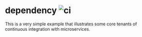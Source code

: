 # dependency ![ci](https://github.com/aaronlcope/dependency/workflows/ci/badge.svg)
This is a very simple example that illustrates some core tenants of continuous integration with microservices.

